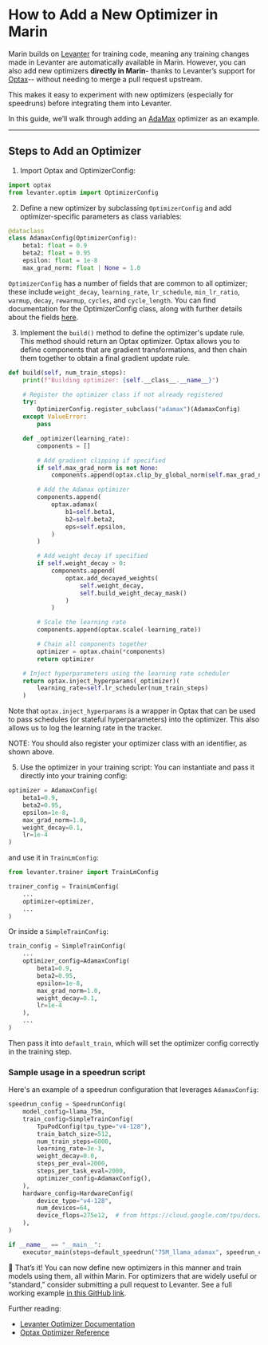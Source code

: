 # How to Add a New Optimizer in Marin

Marin builds on [Levanter](https://levanter.readthedocs.io/) for training code, meaning any training changes made in Levanter are automatically available in Marin. However, you can also add new optimizers **directly in Marin**- thanks to Levanter’s support for [Optax](https://optax.readthedocs.io/)-- without needing to merge a pull request upstream.

This makes it easy to experiment with new optimizers (especially for speedruns) before integrating them into Levanter.

In this guide, we’ll walk through adding an [AdaMax](https://optax.readthedocs.io/en/latest/api/optimizers.html#optax.adamax) optimizer as an example.

---

## Steps to Add an Optimizer

1. Import Optax and OptimizerConfig:

```python
import optax
from levanter.optim import OptimizerConfig
```

2. Define a new optimizer by subclassing `OptimizerConfig` and add optimizer-specific parameters as class variables:

```python
@dataclass
class AdamaxConfig(OptimizerConfig):
    beta1: float = 0.9
    beta2: float = 0.95
    epsilon: float = 1e-8
    max_grad_norm: float | None = 1.0
```
`OptimizerConfig` has a number of fields that are common to all optimizer; these include `weight_decay`, `learning_rate`, `lr_schedule`, `min_lr_ratio`, `warmup`, `decay`, `rewarmup`, `cycles`, and `cycle_length`. You can find documentation for the OptimizerConfig class, along with further details about the fields [here](https://levanter.readthedocs.io/en/latest/reference/Configuration/#standard-options).

3. Implement the `build()` method to define the optimizer's update rule. This method should return an Optax optimizer. Optax allows you to define components that are gradient transformations, and then chain them together to obtain a final gradient update rule.

```python
def build(self, num_train_steps):
    print(f"Building optimizer: {self.__class__.__name__}")

    # Register the optimizer class if not already registered
    try:
        OptimizerConfig.register_subclass("adamax")(AdamaxConfig)
    except ValueError:
        pass

    def _optimizer(learning_rate):
        components = []

        # Add gradient clipping if specified
        if self.max_grad_norm is not None:
            components.append(optax.clip_by_global_norm(self.max_grad_norm))

        # Add the Adamax optimizer
        components.append(
            optax.adamax(
                b1=self.beta1,
                b2=self.beta2,
                eps=self.epsilon,
            )
        )

        # Add weight decay if specified
        if self.weight_decay > 0:
            components.append(
                optax.add_decayed_weights(
                    self.weight_decay,
                    self.build_weight_decay_mask()
                )
            )

        # Scale the learning rate
        components.append(optax.scale(-learning_rate))

        # Chain all components together
        optimizer = optax.chain(*components)
        return optimizer

    # Inject hyperparameters using the learning rate scheduler
    return optax.inject_hyperparams(_optimizer)(
        learning_rate=self.lr_scheduler(num_train_steps)
    )
```

Note that `optax.inject_hyperparams` is a wrapper in Optax that can be used to pass schedules (or stateful hyperparameters) into the optimizer. This also allows us to log the learning rate in the tracker.

NOTE: You should also register your optimizer class with an identifier, as shown above.

5. Use the optimizer in your training script: You can instantiate and pass it directly into your training config:

```python
optimizer = AdamaxConfig(
    beta1=0.9,
    beta2=0.95,
    epsilon=1e-8,
    max_grad_norm=1.0,
    weight_decay=0.1,
    lr=1e-4
)
```

and use it in `TrainLmConfig`:

```python
from levanter.trainer import TrainLmConfig

trainer_config = TrainLmConfig(
    ...
    optimizer=optimizer,
    ...
)
```

Or inside a `SimpleTrainConfig`:

```python
train_config = SimpleTrainConfig(
    ...
    optimizer_config=AdamaxConfig(
        beta1=0.9,
        beta2=0.95,
        epsilon=1e-8,
        max_grad_norm=1.0,
        weight_decay=0.1,
        lr=1e-4
    ),
    ...
)
```

Then pass it into `default_train`, which will set the optimizer config correctly in the training step.

### Sample usage in a speedrun script

Here's an example of a speedrun configuration that leverages `AdamaxConfig`:

```python
speedrun_config = SpeedrunConfig(
    model_config=llama_75m,
    train_config=SimpleTrainConfig(
        TpuPodConfig(tpu_type="v4-128"),
        train_batch_size=512,
        num_train_steps=6000,
        learning_rate=3e-3,
        weight_decay=0.0,
        steps_per_eval=2000,
        steps_per_task_eval=2000,
        optimizer_config=AdamaxConfig(),
    ),
    hardware_config=HardwareConfig(
        device_type="v4-128",
        num_devices=64,
        device_flops=275e12,  # from https://cloud.google.com/tpu/docs/v4
    ),
)

if __name__ == "__main__":
    executor_main(steps=default_speedrun("75M_llama_adamax", speedrun_config))
```

🎉 That’s it! You can now define new optimizers in this manner and train models using them, all within Marin. For optimizers that are widely useful or “standard,” consider submitting a pull request to Levanter.
See a full working example [in this GitHub link](https://github.com/marin-community/marin/blob/main/experiments/speedrun/llama_75m_fineweb_edu_adamax/llama_75m_fineweb_edu_adamax.py).

Further reading:

- [Levanter Optimizer Documentation](https://levanter.readthedocs.io/en/latest/optimizers.html)
- [Optax Optimizer Reference](https://optax.readthedocs.io/en/latest/api/optimizers.html)

